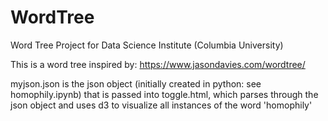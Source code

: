 # WordTree
Word Tree Project for Data Science Institute (Columbia University)

This is a word tree inspired by: https://www.jasondavies.com/wordtree/

myjson.json is the json object (initially created in python: see homophily.ipynb) that is passed into toggle.html, which parses through the json object and uses d3 to visualize all instances of the word 'homophily' 
